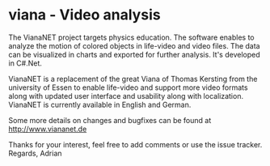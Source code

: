# viana - Video analysis
The VianaNET project targets physics education. The software enables to analyze the motion of colored objects in life-video and video files.
The data can be visualized in charts and exported for further analysis. It's developed in C#.Net.

VianaNET is a replacement of the great Viana of Thomas Kersting from the university of Essen to enable life-video and support more video formats along with updated user interface and usability along with localization.
VianaNET is currently available in English and German.

Some more details on changes and bugfixes can be found at http://www.viananet.de

Thanks for your interest, feel free to add comments or use the issue tracker.
Regards,
Adrian
